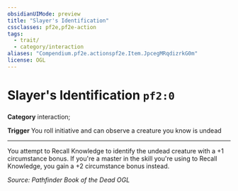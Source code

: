 ```yaml
---
obsidianUIMode: preview
title: "Slayer's Identification"
cssclasses: pf2e,pf2e-action
tags:
  - trait/
  - category/interaction
aliases: "Compendium.pf2e.actionspf2e.Item.JpcegMRqdizrkG0m"
license: OGL
---
```

# Slayer's Identification `pf2:0`

### 

**Category** interaction; 




**Trigger** You roll initiative and can observe a creature you know is undead

* * *

You attempt to Recall Knowledge to identify the undead creature with a +1 circumstance bonus. If you're a master in the skill you're using to Recall Knowledge, you gain a +2 circumstance bonus instead.

*Source: Pathfinder Book of the Dead*
*OGL*